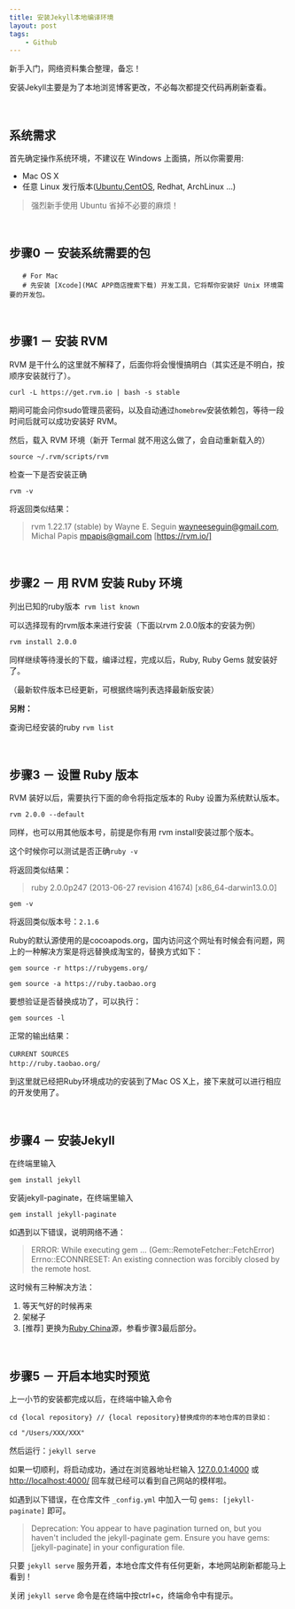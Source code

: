 ```yaml
---
title: 安装Jekyll本地编译环境
layout: post
tags: 
    - Github
---
```




新手入门，网络资料集合整理，备忘！

安装Jekyll主要是为了本地浏览博客更改，不必每次都提交代码再刷新查看。

<br/>

## 系统需求

  

首先确定操作系统环境，不建议在 Windows 上面搞，所以你需要用:

- Mac OS X 
- 任意 Linux 发行版本([Ubuntu](http://ubuntu.com/),[CentOS](http://www.centos.org/), Redhat, ArchLinux ...)

> 强烈新手使用 Ubuntu 省掉不必要的麻烦！

<br/>

## 步骤0 － 安装系统需要的包

   

```
　　# For Mac 
　　# 先安装 [Xcode](MAC APP商店搜索下载) 开发工具，它将帮你安装好 Unix 环境需要的开发包。
```

<br/>

## 步骤1 － 安装 RVM

  

RVM 是干什么的这里就不解释了，后面你将会慢慢搞明白（其实还是不明白，按顺序安装就行了）。

```
curl -L https://get.rvm.io | bash -s stable
```

期间可能会问你sudo管理员密码，以及自动通过`homebrew`安装依赖包，等待一段时间后就可以成功安装好 RVM。

然后，载入 RVM 环境（新开 Termal 就不用这么做了，会自动重新载入的）

```
source ~/.rvm/scripts/rvm
```

检查一下是否安装正确

```
rvm -v
```
将返回类似结果：

> rvm 1.22.17 (stable) by Wayne E. Seguin <wayneeseguin@gmail.com>, Michal Papis <mpapis@gmail.com> [https://rvm.io/]

<br/>

## 步骤2 － 用 RVM 安装 Ruby 环境

  

列出已知的ruby版本` rvm list known`

可以选择现有的rvm版本来进行安装（下面以rvm 2.0.0版本的安装为例）

`rvm install 2.0.0`

同样继续等待漫长的下载，编译过程，完成以后，Ruby, Ruby Gems 就安装好了。

（最新软件版本已经更新，可根据终端列表选择最新版安装）

**另附：**

查询已经安装的ruby `rvm list`

<br/>

## 步骤3 － 设置 Ruby 版本

   

RVM 装好以后，需要执行下面的命令将指定版本的 Ruby 设置为系统默认版本。

  `rvm 2.0.0 --default`

同样，也可以用其他版本号，前提是你有用 rvm install安装过那个版本。

这个时候你可以测试是否正确`ruby -v`

将返回类似结果：

> ruby 2.0.0p247 (2013-06-27 revision 41674) [x86_64-darwin13.0.0]

`gem -v`

将返回类似版本号：`2.1.6`



Ruby的默认源使用的是cocoapods.org，国内访问这个网址有时候会有问题，网上的一种解决方案是将远替换成淘宝的，替换方式如下：

`gem source -r https://rubygems.org/`

`gem source -a https://ruby.taobao.org`


 要想验证是否替换成功了，可以执行：

`gem sources -l`  

正常的输出结果：
```
CURRENT SOURCES　　　　　　　　　　　
http://ruby.taobao.org/　　　
```

到这里就已经把Ruby环境成功的安装到了Mac OS X上，接下来就可以进行相应的开发使用了。

<br/>

## 步骤4 － 安装Jekyll

  

在终端里输入

```
gem install jekyll
```

安装jekyll-paginate，在终端里输入

```
gem install jekyll-paginate
```

如遇到以下错误，说明网络不通：

>ERROR:  While executing gem ... (Gem::RemoteFetcher::FetchError)  Errno::ECONNRESET: An existing connection was forcibly closed by the remote host.


这时候有三种解决方法：

1. 等天气好的时候再来
2. 架梯子
3. [推荐] 更换为[Ruby China](https://gems.ruby-china.org/)源，参看步骤3最后部分。


<br/>

## 步骤5 － 开启本地实时预览

  

上一小节的安装都完成以后，在终端中输入命令

`cd {local repository} // {local repository}替换成你的本地仓库的目录如：`

`cd "/Users/XXX/XXX"`

然后运行：`jekyll serve`


如果一切顺利，将启动成功，通过在浏览器地址栏输入 [127.0.0.1:4000]() 或 [http://localhost:4000/](http://localhost:4000/ ) 回车就已经可以看到自己网站的模样啦。

如遇到以下错误，在仓库文件 `_config.yml` 中加入一句 `gems: [jekyll-paginate]` 即可。

> Deprecation: You appear to have pagination turned on, but you haven't included the jekyll-paginate gem. Ensure you have gems: [jekyll-paginate] in your configuration file.


只要 `jekyll serve` 服务开着，本地仓库文件有任何更新，本地网站刷新都能马上看到！

关闭 `jekyll serve` 命令是在终端中按ctrl+c，终端命令中有提示。